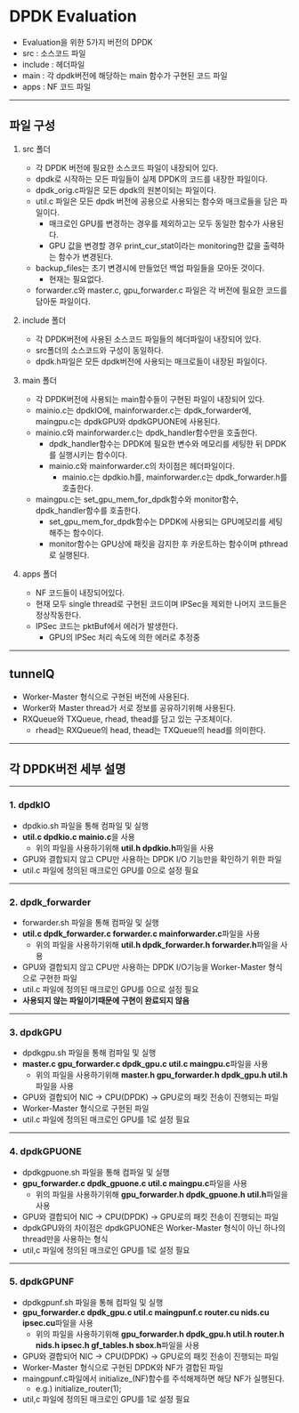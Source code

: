 # DPDK Evaluation

* Evaluation을 위한 5가지 버전의 DPDK
* src : 소스코드 파일
* include : 헤더파일
* main : 각 dpdk버전에 해당하는 main 함수가 구현된 코드 파일
* apps : NF 코드 파일

---
## 파일 구성
1. src 폴더
   * 각 DPDK 버전에 필요한 소스코드 파일이 내장되어 있다.
   * dpdk로 시작하는 모든 파일들이 실제 DPDK의 코드를 내장한 파일이다.
   * dpdk\_orig.c파일은 모든 dpdk의 원본이되는 파일이다.
   * util.c 파일은 모든 dpdk 버전에 공용으로 사용되는 함수와 매크로들을 담은 파일이다.
      * 매크로인 GPU를 변경하는 경우를 제외하고는 모두 동일한 함수가 사용된다.
      * GPU 값을 변경할 경우 print\_cur\_stat이라는 monitoring한 값을 출력하는 함수가 변경된다.
   * backup\_files는 초기 변경시에 만들었던 백업 파일들을 모아둔 것이다.
      * 현재는 필요없다.
   * forwarder.c와 master.c, gpu\_forwarder.c 파일은 각 버전에 필요한 코드를 담아둔 파일이다.

2. include 폴더
   * 각 DPDK버전에 사용된 소스코드 파일들의 헤더파일이 내장되어 있다.
   * src폴더의 소스코드와 구성이 동일하다.
   * dpdk.h파일은 모든 dpdk버전에 사용되는 매크로들이 내장된 파일이다.

3. main 폴더
   * 각 DPDK버전에 사용되는 main함수들이 구현된 파일이 내장되어 있다.
   * mainio.c는 dpdkIO에, mainforwarder.c는 dpdk\_forwarder에, maingpu.c는 dpdkGPU와 dpdkGPUONE에 사용된다.
   * mainio.c와 mainforwarder.c는 dpdk\_handler함수만을 호출한다.
      * dpdk\_handler함수는 DPDK에 필요한 변수와 메모리를 세팅한 뒤 DPDK를 실행시키는 함수이다.
      * mainio.c와 mainforwarder.c의 차이점은 헤더파일이다.
         * mainio.c는 dpdkio.h를, mainforwarder.c는 dpdk\_forwarder.h를 호출한다.
   * maingpu.c는 set\_gpu\_mem\_for\_dpdk함수와 monitor함수, dpdk\_handler함수를 호출한다.
      * set\_gpu\_mem\_for\_dpdk함수는 DPDK에 사용되는 GPU메모리를 세팅해주는 함수이다.
      * monitor함수는 GPU상에 패킷을 감지한 후 카운트하는 함수이며 pthread로 실행된다.

4. apps 폴더
   * NF 코드들이 내장되어있다.
   * 현재 모두 single thread로 구현된 코드이며 IPSec을 제외한 나머지 코드들은 정상작동한다.
   * IPSec 코드는 pktBuf에서 에러가 발생한다.
      * GPU의 IPSec 처리 속도에 의한 에러로 추정중

---
## tunnelQ

* Worker\-Master 형식으로 구현된 버전에 사용된다.
* Worker와 Master thread가 서로 정보를 공유하기위해 사용된다.
* RXQueue와 TXQueue, rhead, thead를 담고 있는 구조체이다.
   * rhead는 RXQueue의 head, thead는 TXQueue의 head를 의미한다.

---
## 각 DPDK버전 세부 설명 

---
### 1. dpdkIO

* dpdkio.sh 파일을 통해 컴파일 및 실행
* **util.c dpdkio.c mainio.c**을 사용
   * 위의 파일을 사용하기위해 **util.h dpdkio.h**파일을 사용
* GPU와 결합되지 않고 CPU만 사용하는 DPDK I/O 기능만을 확인하기 위한 파일
* util.c 파일에 정의된 매크로인 GPU를 0으로 설정 필요

---
### 2. dpdk\_forwarder

* forwarder.sh 파일을 통해 컴파일 및 실행
* **util.c dpdk_forwarder.c forwarder.c mainforwarder.c**파일을 사용
   * 위의 파일을 사용하기위해 **util.h dpdk_forwarder.h forwarder.h**파일을 사용
* GPU와 결합되지 않고 CPU만 사용하는 DPDK I/O기능을 Worker\-Master 형식으로 구현한 파일
* util.c 파일에 정의된 매크로인 GPU를 0으로 설정 필요
* **사용되지 않는 파일이기때문에 구현이 완료되지 않음**

---
### 3. dpdkGPU

* dpdkgpu.sh 파일을 통해 컴파일 및 실행
* **master.c gpu_forwarder.c dpdk_gpu.c util.c maingpu.c**파일을 사용
   * 위의 파일을 사용하기위해 **master.h gpu_forwarder.h dpdk_gpu.h util.h**파일을 사용
* GPU와 결합되어 NIC \-> CPU\(DPDK\) \-> GPU로의 패킷 전송이 진행되는 파일
* Worker\-Master 형식으로 구현된 파일
* util.c 파일에 정의된 매크로인 GPU를 1로 설정 필요

---
### 4. dpdkGPUONE

* dpdkgpuone.sh 파일을 통해 컴파일 및 실행
* **gpu_forwarder.c dpdk_gpuone.c util.c maingpu.c**파일을 사용
   * 위의 파일을 사용하기위해 **gpu_forwarder.h dpdk_gpuone.h util.h**파일을 사용
* GPU와 결합되어 NIC \-> CPU\(DPDK\) \-> GPU로의 패킷 전송이 진행되는 파일
* dpdkGPU와의 차이점은 dpdkGPUONE은 Worker\-Master 형식이 아닌 하나의 thread만을 사용하는 형식
* util,c 파일에 정의된 매크로인 GPU를 1로 설정 필요

---
### 5. dpdkGPUNF

* dpdkgpunf.sh 파일을 통해 컴파일 및 실행
* **gpu_forwarder.c dpdk_gpu.c util.c maingpunf.c router.cu nids.cu ipsec.cu**파일을 사용
   * 위의 파일을 사용하기위해 **gpu_forwarder.h dpdk_gpu.h util.h router.h nids.h ipsec.h gf\_tables.h sbox.h**파일을 사용
* GPU와 결합되어 NIC \-> CPU\(DPDK\) \-> GPU로의 패킷 전송이 진행되는 파일
* Worker\-Master 형식으로 구현된 DPDK와 NF가 결합된 파일
* maingpunf.c파일에서 initialize\_(NF)함수를 주석해제하면 해당 NF가 실행된다.
   * e.g.) initialize\_router(1);
* util,c 파일에 정의된 매크로인 GPU를 1로 설정 필요

